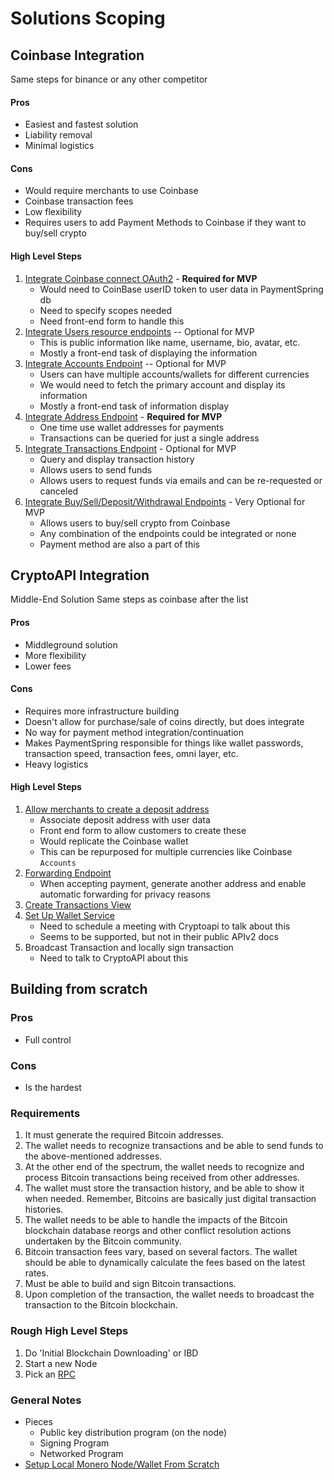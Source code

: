 # Solutions Scoping 

## Coinbase Integration 
Same steps for binance or any other competitor 

#### Pros 
* Easiest and fastest solution 
* Liability removal 
* Minimal logistics 

#### Cons
* Would require merchants to use Coinbase 
* Coinbase transaction fees 
* Low flexibility 
* Requires users to add Payment Methods to Coinbase if they want to buy/sell crypto

#### High Level Steps 
1. [Integrate Coinbase connect OAuth2](https://developers.coinbase.com/docs/wallet/coinbase-connect/integrating) - **Required for MVP**
    * Would need to CoinBase userID token to user data in PaymentSpring db
    * Need to specify scopes needed 
    * Need front-end form to handle this 
2. [Integrate Users resource endpoints](https://developers.coinbase.com/api/v2?shell#users) -- Optional for MVP
    * This is public information like name, username, bio, avatar, etc. 
    * Mostly a front-end task of displaying the information 
3. [Integrate Accounts Endpoint](https://developers.coinbase.com/api/v2?shell#accounts) -- Optional for MVP
    * Users can have multiple accounts/wallets for different currencies 
    * We would need to fetch the primary account and display its information 
    * Mostly a front-end task of information display
4. [Integrate Address Endpoint](https://developers.coinbase.com/api/v2?shell#address-resource) - **Required for MVP**
    * One time use wallet addresses for payments 
    * Transactions can be queried for just a single address 
5. [Integrate Transactions Endpoint](https://developers.coinbase.com/api/v2?shell#transactions) - Optional for MVP 
    * Query and display transaction history 
    * Allows users to send funds 
    * Allows users to request funds via emails and can be re-requested or canceled 
6. [Integrate Buy/Sell/Deposit/Withdrawal Endpoints](https://developers.coinbase.com/api/v2?shell#sells) - Very Optional for MVP 
    * Allows users to buy/sell crypto from Coinbase 
    * Any combination of the endpoints could be integrated or none
    * Payment method are also a part of this

## CryptoAPI Integration 
Middle-End Solution 
Same steps as coinbase after the list

#### Pros 
* Middleground solution 
* More flexibility 
* Lower fees 

#### Cons
* Requires more infrastructure building 
* Doesn't allow for purchase/sale of coins directly, but does integrate
* No way for payment method integration/continuation 
* Makes PaymentSpring responsible for things like wallet passwords, transaction speed, transaction fees, omni layer, etc.  
* Heavy logistics 

#### High Level Steps 
1. [Allow merchants to create a deposit address](https://developers.cryptoapis.io/technical-documentation/wallet-as-a-service/generating/generate-deposit-address) 
    * Associate deposit address with user data 
    * Front end form to allow customers to create these 
    * Would replicate the Coinbase wallet 
    * This can be repurposed for multiple currencies like Coinbase ```Accounts```
2. [Forwarding Endpoint](https://developers.cryptoapis.io/technical-documentation/blockchain-automations/automatic-tokens-forwarding/create-automatic-tokens-forwarding)
    * When accepting payment, generate another address and enable automatic forwarding for privacy reasons 
3. [Create Transactions View](https://developers.cryptoapis.io/technical-documentation/blockchain-data/unified-endpoints/list-transactions-by-address)
4. [Set Up Wallet Service](https://cryptoapis.io/products/wallet-as-a-service)
    * Need to schedule a meeting with Cryptoapi to talk about this 
    * Seems to be supported, but not in their public APIv2 docs 
5. Broadcast Transaction and locally sign transaction 
    * Need to talk to CryptoAPI about this

## Building from scratch 

### Pros
* Full control 
  
### Cons 
* Is the hardest 

### Requirements 
1. It must generate the required Bitcoin addresses.
2. The wallet needs to recognize transactions and be able to send funds to the above-mentioned addresses.
3. At the other end of the spectrum, the wallet needs to recognize and process Bitcoin transactions being received from other addresses.
4. The wallet must store the transaction history, and be able to show it when needed. Remember, Bitcoins are basically just digital transaction histories.
5. The wallet needs to be able to handle the impacts of the Bitcoin blockchain database reorgs and other conflict resolution actions undertaken by the Bitcoin community.
6. Bitcoin transaction fees vary, based on several factors. The wallet should be able to dynamically calculate the fees based on the latest rates.
7. Must be able to build and sign Bitcoin transactions.
8. Upon completion of the transaction, the wallet needs to broadcast the transaction to the Bitcoin blockchain.

### Rough High Level Steps 
1. Do 'Initial Blockchain Downloading' or IBD 
2. Start a new Node 
3. Pick an [RPC](https://developer.bitcoin.org/reference/rpc/)

### General Notes
* Pieces 
  * Public key distribution program (on the node)
  * Signing Program 
  * Networked Program 
* [Setup Local Monero Node/Wallet From Scratch](https://freedomnode.com/blog/how-to-install-and-set-up-full-monero-node-on-linux/)
